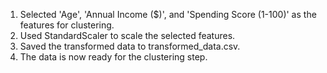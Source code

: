 1. Selected 'Age', 'Annual Income ($)', and 'Spending Score (1-100)' as the features for clustering.
2. Used StandardScaler to scale the selected features.
3. Saved the transformed data to transformed_data.csv.
4. The data is now ready for the clustering step.
